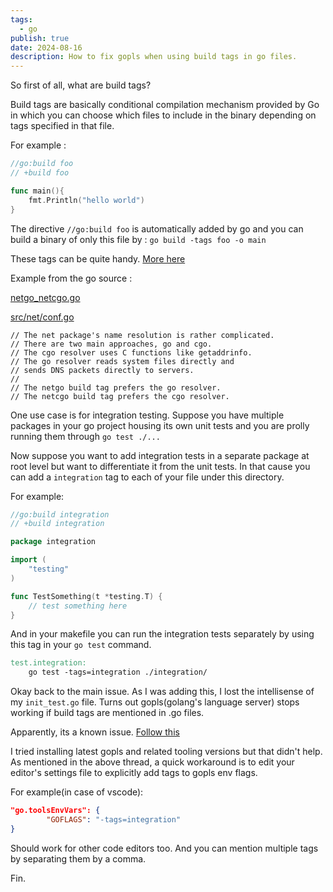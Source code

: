 ```yaml
---
tags:
  - go
publish: true
date: 2024-08-16
description: How to fix gopls when using build tags in go files. 
---
```


So first of all, what are build tags? 

Build tags are basically conditional compilation mechanism provided by Go in which you can choose which files to include in the binary depending on tags specified in that file. 

For example : 
```go main.go
//go:build foo
// +build foo

func main(){
    fmt.Println("hello world")
}
```
The directive `//go:build foo` is automatically added by go and you can build a binary of only this file by : 
`go build -tags foo -o main`

These tags can be quite handy. [More here](https://www.digitalocean.com/community/tutorials/customizing-go-binaries-with-build-tags)

Example from the go source :

[netgo_netcgo.go](https://go.dev/src/net/netgo_netcgo.go)

[src/net/conf.go](https://go.dev/src/net/conf.go)

```
// The net package's name resolution is rather complicated.
// There are two main approaches, go and cgo.
// The cgo resolver uses C functions like getaddrinfo.
// The go resolver reads system files directly and
// sends DNS packets directly to servers.
//
// The netgo build tag prefers the go resolver.
// The netcgo build tag prefers the cgo resolver.
```






One use case is for integration testing. Suppose you have multiple packages in your go project housing its own unit tests and you are prolly running them through `go test ./...`

Now suppose you want to add integration tests in a separate package at root level but want to differentiate it from the unit tests. 
In that cause you can add a `integration` tag to each of your file under this directory.

For example: 
```go title="init_test.go"
//go:build integration
// +build integration

package integration

import (
	"testing"
)

func TestSomething(t *testing.T) {
	// test something here
}
```

And in your makefile you can run the integration tests separately by using this tag in your `go test` command. 

```makefile
test.integration:
    go test -tags=integration ./integration/
```

Okay back to the main issue. As I was adding this, I lost the intellisense of my `init_test.go` file. 
Turns out gopls(golang's language server) stops working if build tags are mentioned in .go files. 

Apparently, its a known issue. [Follow this](https://github.com/golang/go/issues/29202)

I tried installing latest gopls and related tooling versions but that didn't help.
As mentioned in the above thread, a quick workaround is to edit your editor's settings file to explicitly add 
tags to gopls env flags. 

For example(in case of vscode):
```json title="settings.json"
"go.toolsEnvVars": {
        "GOFLAGS": "-tags=integration"
}
```

Should work for other code editors too. And you can mention multiple tags by separating them by a comma.

Fin.